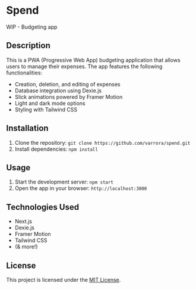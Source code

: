 # Spend
WIP - Budgeting app

## Description

This is a PWA (Progressive Web App) budgeting application that allows users to manage their expenses. The app features the following functionalities:

- Creation, deletion, and editing of expenses
- Database integration using Dexie.js
- Slick animations powered by Framer Motion
- Light and dark mode options
- Styling with Tailwind CSS

## Installation

1. Clone the repository: `git clone https://github.com/varrora/spend.git`
2. Install dependencies: `npm install`

## Usage

1. Start the development server: `npm start`
2. Open the app in your browser: `http://localhost:3000`

## Technologies Used

- Next.js
- Dexie.js
- Framer Motion
- Tailwind CSS
- (& more!)

## License

This project is licensed under the [MIT License](LICENSE).
